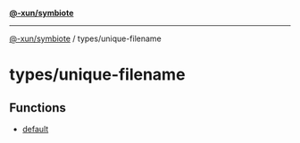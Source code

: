 [**@-xun/symbiote**](../../README.md)

***

[@-xun/symbiote](../../README.md) / types/unique-filename

# types/unique-filename

## Functions

- [default](functions/default.md)
